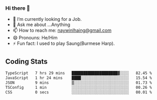 ### Hi there 👋

- 🔭 I’m currently looking for a Job.
- 💬 Ask me about ...Anything
- 📫 How to reach me: naywinlhaing@gmail.com
- 😄 Pronouns: He/Him
- ⚡ Fun fact: I used to play Saung(Burmese Harp).


## Coding Stats
<!--START_SECTION:waka-->

```txt
TypeScript   7 hrs 29 mins   ████████████████████▓░░░░   82.45 %
JavaScript   1 hr 24 mins    ████░░░░░░░░░░░░░░░░░░░░░   15.54 %
JSON         9 mins          ▒░░░░░░░░░░░░░░░░░░░░░░░░   01.73 %
TSConfig     1 min           ░░░░░░░░░░░░░░░░░░░░░░░░░   00.26 %
CSS          0 secs          ░░░░░░░░░░░░░░░░░░░░░░░░░   00.01 %
```

<!--END_SECTION:waka-->
